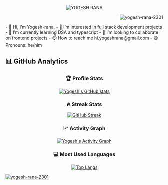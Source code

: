 <div align="center">
  <img 
    src="https://readme-typing-svg.demolab.com?font=Fira+Code&weight=600&size=32&duration=2000&pause=1000&color=9D07E8&background=0D111700&center=true&width=500&lines=%3C%2FYOGESH%3E;%3C%2FRANA%3E;YOGESH+RANA" 
    alt="YOGESH RANA"
  />
</div>
<p align="right"> <img src="https://komarev.com/ghpvc/?username=yogesh-rana-2301&label=Profile%20views&color=0e75b6&style=flat" alt="yogesh-rana-2301" /> </p>
- 👋 Hi, I’m Yogesh-rana.
- 👀 I’m interested in full stack development projects
- 🌱 I’m currently learning DSA and typescript
- 💞️ I’m looking to collaborate on frontend projects
- 📫 How to reach me hi.yogeshrana@gmail.com
- 😄 Pronouns: he/him
  


## 📊 GitHub Analytics
<div align="center">

### 🏆 Profile Stats
[![Yogesh's GitHub stats](https://github-readme-stats.vercel.app/api?username=Yogesh-rana-2301&show_icons=true&theme=dark&bg_color=0d1117&hide_border=true&include_all_commits=true&count_private=true)](https://github.com/Yogesh-rana-2301)

### 🔥 Streak Stats
[![GitHub Streak](https://streak-stats.demolab.com?user=Yogesh-rana-2301&theme=catppuccin-frappe)](https://git.io/streak-stats)

### 📈 Activity Graph
[![Yogesh's Activity Graph](https://github-readme-activity-graph.vercel.app/graph?username=Yogesh-rana-2301&theme=github-dark&bg_color=0d1117&hide_border=true&area=true&area_color=58a6ff)](https://github.com/Yogesh-rana-2301)


### 💻 Most Used Languages
[![Top Langs](https://github-readme-stats.vercel.app/api/top-langs/?username=Yogesh-rana-2301&hide=Jupyter%20Notebook&layout=compact&theme=dark&bg_color=0d1117&hide_border=true&langs_count=6)](https://github.com/Yogesh-rana-2301)

</div>
<p align="left"> <a href="https://github.com/ryo-ma/github-profile-trophy"><img src="https://github-profile-trophy.vercel.app/?username=yogesh-rana-2301&theme=dracula&margin-w=15&margin-h=15" alt="yogesh-rana-2301" /></a> </p>



<!---
Yogesh-rana-2301/Yogesh-rana-2301 is a ✨ special ✨ repository because its `README.md` (this file) appears on your GitHub profile.
You can click the Preview link to take a look at your changes.
--->
